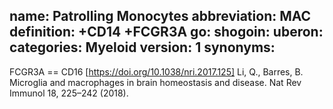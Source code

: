 name: Patrolling Monocytes
abbreviation: MAC
definition: +CD14 +FCGR3A
go: 
shogoin: 
uberon: 
categories: Myeloid
version: 1 
synonyms:
---

FCGR3A == CD16
[https://doi.org/10.1038/nri.2017.125] Li, Q., Barres, B. Microglia and macrophages in brain homeostasis and disease. Nat Rev Immunol 18, 225–242 (2018). 